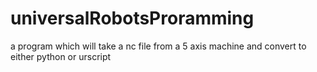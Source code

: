 # universalRobotsProramming
a program which will take a nc file from a 5 axis machine and convert to either python or urscript 
